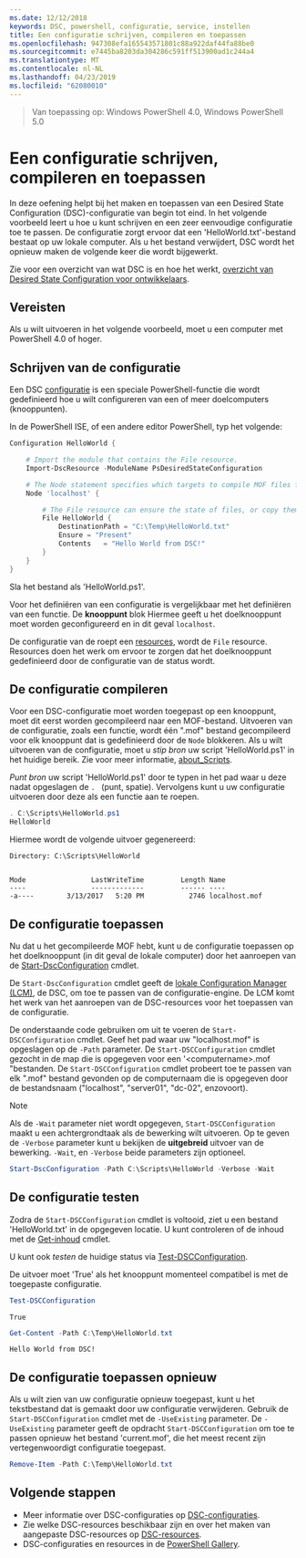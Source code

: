 ```yaml
---
ms.date: 12/12/2018
keywords: DSC, powershell, configuratie, service, instellen
title: Een configuratie schrijven, compileren en toepassen
ms.openlocfilehash: 947308efa165543571801c88a922daf44fa88be0
ms.sourcegitcommit: e7445ba8203da304286c591ff513900ad1c244a4
ms.translationtype: MT
ms.contentlocale: nl-NL
ms.lasthandoff: 04/23/2019
ms.locfileid: "62080010"
---
```

> Van toepassing op: Windows PowerShell 4.0, Windows PowerShell 5.0

# <a name="write-compile-and-apply-a-configuration"></a>Een configuratie schrijven, compileren en toepassen

In deze oefening helpt bij het maken en toepassen van een Desired State Configuration (DSC)-configuratie van begin tot eind.
In het volgende voorbeeld leert u hoe u kunt schrijven en een zeer eenvoudige configuratie toe te passen. De configuratie zorgt ervoor dat een 'HelloWorld.txt'-bestand bestaat op uw lokale computer. Als u het bestand verwijdert, DSC wordt het opnieuw maken de volgende keer die wordt bijgewerkt.

Zie voor een overzicht van wat DSC is en hoe het werkt, [overzicht van Desired State Configuration voor ontwikkelaars](../overview/overview.md).

## <a name="requirements"></a>Vereisten

Als u wilt uitvoeren in het volgende voorbeeld, moet u een computer met PowerShell 4.0 of hoger.

## <a name="write-the-configuration"></a>Schrijven van de configuratie

Een DSC [configuratie](configurations.md) is een speciale PowerShell-functie die wordt gedefinieerd hoe u wilt configureren van een of meer doelcomputers (knooppunten).

In de PowerShell ISE, of een andere editor PowerShell, typ het volgende:

```powershell
Configuration HelloWorld {

    # Import the module that contains the File resource.
    Import-DscResource -ModuleName PsDesiredStateConfiguration

    # The Node statement specifies which targets to compile MOF files for, when this configuration is executed.
    Node 'localhost' {

        # The File resource can ensure the state of files, or copy them from a source to a destination with persistent updates.
        File HelloWorld {
            DestinationPath = "C:\Temp\HelloWorld.txt"
            Ensure = "Present"
            Contents   = "Hello World from DSC!"
        }
    }
}
```

Sla het bestand als 'HelloWorld.ps1'.

Voor het definiëren van een configuratie is vergelijkbaar met het definiëren van een functie. De **knooppunt** blok Hiermee geeft u het doelknooppunt moet worden geconfigureerd en in dit geval `localhost`.

De configuratie van de roept een [resources](../resources/resources.md), wordt de `File` resource. Resources doen het werk om ervoor te zorgen dat het doelknooppunt gedefinieerd door de configuratie van de status wordt.

## <a name="compile-the-configuration"></a>De configuratie compileren

Voor een DSC-configuratie moet worden toegepast op een knooppunt, moet dit eerst worden gecompileerd naar een MOF-bestand.
Uitvoeren van de configuratie, zoals een functie, wordt één ".mof" bestand gecompileerd voor elk knooppunt dat is gedefinieerd door de `Node` blokkeren.
Als u wilt uitvoeren van de configuratie, moet u *stip bron* uw script 'HelloWorld.ps1' in het huidige bereik.
Zie voor meer informatie, [about_Scripts](/powershell/module/microsoft.powershell.core/about/about_scripts?view=powershell-6#script-scope-and-dot-sourcing).

<!-- markdownlint-disable MD038 -->
*Punt bron* uw script 'HelloWorld.ps1' door te typen in het pad waar u deze nadat opgeslagen de `. ` (punt, spatie). Vervolgens kunt u uw configuratie uitvoeren door deze als een functie aan te roepen.
<!-- markdownlint-enable MD038 -->

```powershell
. C:\Scripts\HelloWorld.ps1
HelloWorld
```

Hiermee wordt de volgende uitvoer gegenereerd:

```output
Directory: C:\Scripts\HelloWorld


Mode                LastWriteTime         Length Name
----                -------------         ------ ----
-a----        3/13/2017   5:20 PM           2746 localhost.mof
```

## <a name="apply-the-configuration"></a>De configuratie toepassen

Nu dat u het gecompileerde MOF hebt, kunt u de configuratie toepassen op het doelknooppunt (in dit geval de lokale computer) door het aanroepen van de [Start-DscConfiguration](/powershell/module/psdesiredstateconfiguration/start-dscconfiguration) cmdlet.

De `Start-DscConfiguration` cmdlet geeft de [lokale Configuration Manager (LCM)](../managing-nodes/metaConfig.md), de DSC, om toe te passen van de configuratie-engine.
De LCM komt het werk van het aanroepen van de DSC-resources voor het toepassen van de configuratie.

De onderstaande code gebruiken om uit te voeren de `Start-DSCConfiguration` cmdlet. Geef het pad waar uw "localhost.mof" is opgeslagen op de `-Path` parameter. De `Start-DSCConfiguration` cmdlet gezocht in de map die is opgegeven voor een '\<computername\>.mof "bestanden. De `Start-DSCConfiguration` cmdlet probeert toe te passen van elk ".mof" bestand gevonden op de computernaam die is opgegeven door de bestandsnaam ("localhost", "server01", "dc-02", enzovoort).

> [!NOTE]
> Als de `-Wait` parameter niet wordt opgegeven, `Start-DSCConfiguration` maakt u een achtergrondtaak als de bewerking wilt uitvoeren. Op te geven de `-Verbose` parameter kunt u bekijken de **uitgebreid** uitvoer van de bewerking. `-Wait`, en `-Verbose` beide parameters zijn optioneel.

```powershell
Start-DscConfiguration -Path C:\Scripts\HelloWorld -Verbose -Wait
```

## <a name="test-the-configuration"></a>De configuratie testen

Zodra de `Start-DSCConfiguration` cmdlet is voltooid, ziet u een bestand 'HelloWorld.txt' in de opgegeven locatie. U kunt controleren of de inhoud met de [Get-inhoud](/powershell/module/microsoft.powershell.management/get-content) cmdlet.

U kunt ook *testen* de huidige status via [Test-DSCConfiguration](/powershell/module/psdesiredstateconfiguration/Test-DSCConfiguration).

De uitvoer moet 'True' als het knooppunt momenteel compatibel is met de toegepaste configuratie.

```powershell
Test-DSCConfiguration
```

```output
True
```

```powershell
Get-Content -Path C:\Temp\HelloWorld.txt
```

```output
Hello World from DSC!
```

## <a name="re-applying-the-configuration"></a>De configuratie toepassen opnieuw

Als u wilt zien van uw configuratie opnieuw toegepast, kunt u het tekstbestand dat is gemaakt door uw configuratie verwijderen. Gebruik de `Start-DSCConfiguration` cmdlet met de `-UseExisting` parameter. De `-UseExisting` parameter geeft de opdracht `Start-DSCConfiguration` om toe te passen opnieuw het bestand 'current.mof', die het meest recent zijn vertegenwoordigt configuratie toegepast.

```powershell
Remove-Item -Path C:\Temp\HelloWorld.txt
```

## <a name="next-steps"></a>Volgende stappen

- Meer informatie over DSC-configuraties op [DSC-configuraties](configurations.md).
- Zie welke DSC-resources beschikbaar zijn en over het maken van aangepaste DSC-resources op [DSC-resources](../resources/resources.md).
- DSC-configuraties en resources in de [PowerShell Gallery](https://www.powershellgallery.com/).
